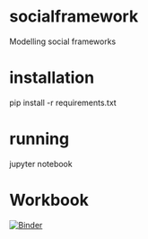 # socialframework
Modelling social frameworks

# installation
pip install -r requirements.txt

# running
jupyter notebook

# Workbook
[![Binder](https://mybinder.org/badge_logo.svg)](https://mybinder.org/v2/gh/spewsense/socialframework/master)
